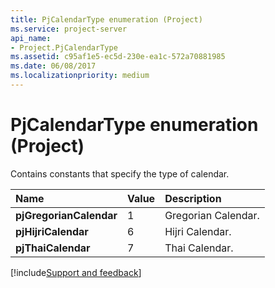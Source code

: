 ```yaml
---
title: PjCalendarType enumeration (Project)
ms.service: project-server
api_name:
- Project.PjCalendarType
ms.assetid: c95af1e5-ec5d-230e-ea1c-572a70881985
ms.date: 06/08/2017
ms.localizationpriority: medium
---
```



# PjCalendarType enumeration (Project)

Contains constants that specify the type of calendar.



|Name|Value|Description|
|:-----|:-----|:-----|
|**pjGregorianCalendar**|1|Gregorian Calendar.|
|**pjHijriCalendar**|6|Hijri Calendar.|
|**pjThaiCalendar**|7|Thai Calendar.|

[!include[Support and feedback](~/includes/feedback-boilerplate.md)]